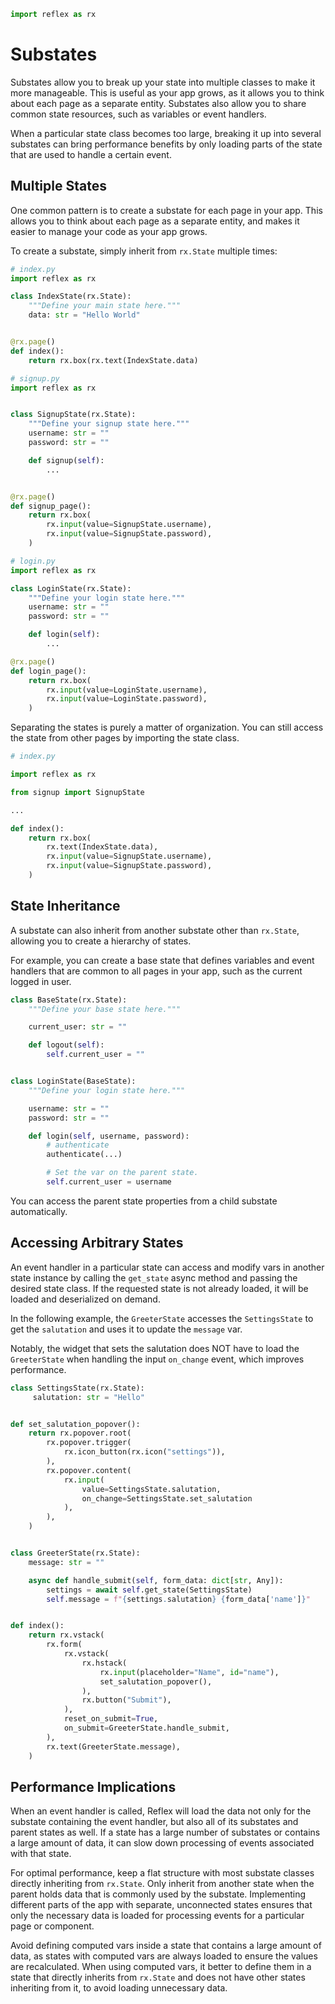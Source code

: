 ```python exec
import reflex as rx
```

# Substates

Substates allow you to break up your state into multiple classes to make it more manageable. This is useful as your app
grows, as it allows you to think about each page as a separate entity. Substates also allow you to share common state
resources, such as variables or event handlers.

When a particular state class becomes too large, breaking it up into several substates can bring performance
benefits by only loading parts of the state that are used to handle a certain event.

## Multiple States

One common pattern is to create a substate for each page in your app.
This allows you to think about each page as a separate entity, and makes it easier to manage your code as your app grows.

To create a substate, simply inherit from `rx.State` multiple times:

```python
# index.py
import reflex as rx

class IndexState(rx.State):
    """Define your main state here."""
    data: str = "Hello World"


@rx.page()
def index():
    return rx.box(rx.text(IndexState.data)

# signup.py
import reflex as rx


class SignupState(rx.State):
    """Define your signup state here."""
    username: str = ""
    password: str = ""

    def signup(self):
        ...


@rx.page()
def signup_page():
    return rx.box(
        rx.input(value=SignupState.username),
        rx.input(value=SignupState.password),
    )

# login.py
import reflex as rx

class LoginState(rx.State):
    """Define your login state here."""
    username: str = ""
    password: str = ""

    def login(self):
        ...

@rx.page()
def login_page():
    return rx.box(
        rx.input(value=LoginState.username),
        rx.input(value=LoginState.password),
    )
```

Separating the states is purely a matter of organization. You can still access the state from other pages by importing the state class.

```python
# index.py

import reflex as rx

from signup import SignupState

...

def index():
    return rx.box(
        rx.text(IndexState.data),
        rx.input(value=SignupState.username),
        rx.input(value=SignupState.password),
    )
```

## State Inheritance

A substate can also inherit from another substate other than `rx.State`, allowing you to create a hierarchy of states.

For example, you can create a base state that defines variables and event handlers that are common to all pages in your app, such as the current logged in user.

```python
class BaseState(rx.State):
    """Define your base state here."""

    current_user: str = ""

    def logout(self):
        self.current_user = ""


class LoginState(BaseState):
    """Define your login state here."""

    username: str = ""
    password: str = ""

    def login(self, username, password):
        # authenticate
        authenticate(...)

        # Set the var on the parent state. 
        self.current_user = username
```

You can access the parent state properties from a child substate automatically.

## Accessing Arbitrary States

An event handler in a particular state can access and modify vars in another state instance by calling 
the `get_state` async method and passing the desired state class. If the requested state is not already loaded,
it will be loaded and deserialized on demand.

In the following example, the `GreeterState` accesses the `SettingsState` to get the `salutation` and uses it
to update the `message` var.

Notably, the widget that sets the salutation does NOT have to  load the `GreeterState` when handling the
input `on_change` event, which improves performance.

```python demo exec
class SettingsState(rx.State):
     salutation: str = "Hello"


def set_salutation_popover():
    return rx.popover.root(
        rx.popover.trigger(
            rx.icon_button(rx.icon("settings")),
        ),
        rx.popover.content(
            rx.input(
                value=SettingsState.salutation,
                on_change=SettingsState.set_salutation
            ),
        ),
    )


class GreeterState(rx.State):
    message: str = ""

    async def handle_submit(self, form_data: dict[str, Any]):
        settings = await self.get_state(SettingsState)
        self.message = f"{settings.salutation} {form_data['name']}"


def index():
    return rx.vstack(
        rx.form(
            rx.vstack(
                rx.hstack(
                    rx.input(placeholder="Name", id="name"),
                    set_salutation_popover(),
                ),
                rx.button("Submit"),
            ),
            reset_on_submit=True,
            on_submit=GreeterState.handle_submit,
        ),
        rx.text(GreeterState.message),
    )
```

## Performance Implications

When an event handler is called, Reflex will load the data not only for the substate containing
the event handler, but also all of its substates and parent states as well.
If a state has a large number of substates or contains a large amount of data, it can slow down processing
of events associated with that state.

For optimal performance, keep a flat structure with most substate classes directly inheriting from `rx.State`.
Only inherit from another state when the parent holds data that is commonly used by the substate.
Implementing different parts of the app with separate, unconnected states ensures that only the necessary
data is loaded for processing events for a particular page or component.

Avoid defining computed vars inside a state that contains a large amount of data, as
states with computed vars are always loaded to ensure the values are recalculated.
When using computed vars, it better to define them in a state that directly inherits from `rx.State` and
does not have other states inheriting from it, to avoid loading unnecessary data.

